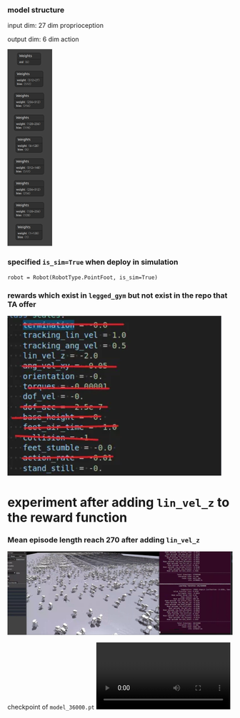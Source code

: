 ### model structure

input dim: 27 dim proprioception

output dim: 6 dim action 

<img src="./assets/image-20241208114321449.png" alt="image-20241208114321449" style="zoom:50%;" />

### specified ```is_sim=True``` when deploy in simulation

```
robot = Robot(RobotType.PointFoot, is_sim=True)
```
###  rewards which exist in ```legged_gym``` but not exist in the repo that TA offer
![image-20241208102741868](./assets/image-20241208102741868.png)
# experiment after adding ```lin_vel_z``` to the reward function
### Mean episode length reach 270 after adding ```lin_vel_z```
![image-20241208102916680](./assets/image-20241208102916680.png)

checkpoint of ```model_36000.pt```
![video](./assets/35000_checkpoint.mp4)

